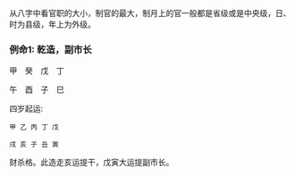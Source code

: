 从八字中看官职的大小，制官的最大，制月上的官一般都是省级或是中央级，日、时为县级，年上为外级。

### 例命1: 乾造，副市长        
   甲　癸　戊　丁 　　　

   午　酉　子　巳      　　　　　　　　　　　　
       
四岁起运:         

    甲 乙 丙 丁 戊

    戌 亥 子 丑 寅       

        
财杀格。此造走亥运提干，戊寅大运提副市长。





